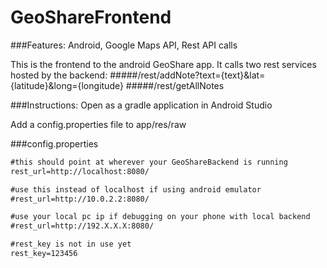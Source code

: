 # GeoShareFrontend

###Features: Android, Google Maps API, Rest API calls

This is the frontend to the android GeoShare app. It calls two rest services hosted by the backend:
#####/rest/addNote?text={text}&lat={latitude}&long={longitude}
#####/rest/getAllNotes

###Instructions:
Open as a gradle application in Android Studio

Add a config.properties file to app/res/raw

###config.properties
```xml
#this should point at wherever your GeoShareBackend is running
rest_url=http://localhost:8080/

#use this instead of localhost if using android emulator
#rest_url=http://10.0.2.2:8080/

#use your local pc ip if debugging on your phone with local backend
#rest_url=http://192.X.X.X:8080/

#rest_key is not in use yet
rest_key=123456
